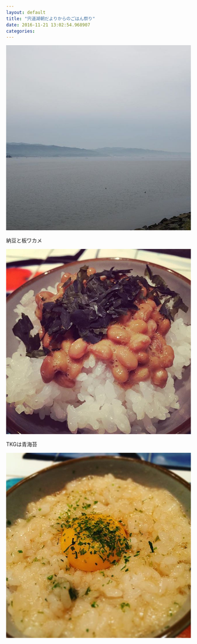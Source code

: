 ```yaml
---
layout: default
title: "宍道湖朝だよりからのごはん祭り"
date: 2016-11-21 13:02:54.968907
categories: 
---
```


![#OlympusAIR](/assets/images/201611/15056600_1154231024653680_4867692577807138816_n.jpg)

納豆と板ワカメ

![納豆と板ワカメ](/assets/images/201611/14592103_1602673953368915_5042007884259393536_n.jpg)

TKGは青海苔

![TKGは青海苔](/assets/images/201611/15099425_229132354174602_4673324498546589696_n.jpg)


